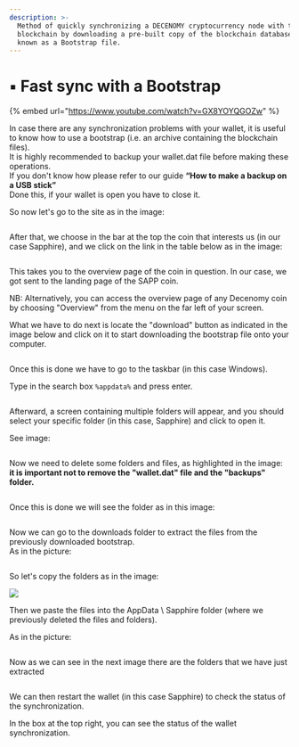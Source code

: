 ```yaml
---
description: >-
  Method of quickly synchronizing a DECENOMY cryptocurrency node with the
  blockchain by downloading a pre-built copy of the blockchain database, also
  known as a Bootstrap file.
---
```


# ▪ Fast sync with a Bootstrap

{% embed url="https://www.youtube.com/watch?v=GX8YOYQGOZw" %}

In case there are any synchronization problems with your wallet, it is useful to know how to use a bootstrap (i.e. an archive containing the blockchain files).\
It is highly recommended to backup your wallet.dat file before making these operations.\
If you don't know how please refer to our guide **“How to make a backup on a USB stick”**\
Done this, if your wallet is open you have to close it.

So now let's go to the site  as in the image:

<figure><img src="../../.gitbook/assets/decenomy explorer.PNG" alt=""><figcaption></figcaption></figure>

After that, we choose in the bar at the top the coin that interests us (in our case Sapphire), and we click on the link in the table below as in the image:

<figure><img src="../../.gitbook/assets/sapphire blockchain.PNG" alt=""><figcaption></figcaption></figure>

This takes you to the overview page of the coin in question. In our case, we got sent to the landing page of the SAPP coin.

NB: Alternatively, you can access the overview page of any Decenomy coin by choosing "Overview" from the menu on the far left of your screen.

What we have to do next is locate the "download" button as indicated in the image below and click on it to start downloading the bootstrap file onto your computer.

<figure><img src="../../.gitbook/assets/SAPP bootstrap file.PNG" alt=""><figcaption></figcaption></figure>

Once this is done we have to go to the taskbar (in this case Windows).

Type in the search box `%appdata%` and press enter.

<figure><img src="../../.gitbook/assets/app data.PNG" alt=""><figcaption></figcaption></figure>

Afterward, a screen containing multiple folders will appear, and you should select your specific folder (in this case, Sapphire) and click to open it.

See image:

<figure><img src="../../.gitbook/assets/spphire folder.PNG" alt=""><figcaption></figcaption></figure>

Now we need to delete some folders and files, as highlighted in the image:\
**it is important not to remove the "wallet.dat" file and the "backups" folder.**

<figure><img src="../../.gitbook/assets/files folder to delete.PNG" alt=""><figcaption></figcaption></figure>

Once this is done we will see the folder as in this image:

<figure><img src="../../.gitbook/assets/remaining files.PNG" alt=""><figcaption></figcaption></figure>

Now we can go to the downloads folder to extract the files from the previously downloaded bootstrap.\
As in the picture:

<figure><img src="../../.gitbook/assets/extracted folder.PNG" alt=""><figcaption></figcaption></figure>

So let's copy the folders as in the image:

![](<../../.gitbook/assets/8 (6).png>)

Then we paste the files into the AppData \ Sapphire folder (where we previously deleted the files and folders).

As in the picture:

<figure><img src="../../.gitbook/assets/paste file to sapp folder.PNG" alt=""><figcaption></figcaption></figure>

Now as we can see in the next image there are the folders that we have just extracted

<figure><img src="../../.gitbook/assets/file pasted in sapp folder.PNG" alt=""><figcaption></figcaption></figure>

We can then restart the wallet (in this case Sapphire) to check the status of the synchronization.

In the box at the top right, you can see the status of the wallet synchronization.

<figure><img src="../../.gitbook/assets/synchronized.PNG" alt=""><figcaption></figcaption></figure>
